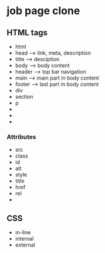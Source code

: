 # job page clone

## HTML tags
- html
- head --> link, meta, description
- title --> desciption
- body --> body content
- header --> top bar navigation
- main --> main part in body content
- footer --> last part in body content
- div
- section
- p
- 
- 
- 
### Attributes
- src
- class
- id
- alt
- style
- title
- href
- rel
- 
## CSS
- in-line
- internal
- external
